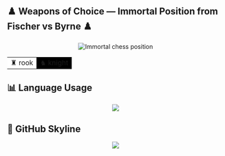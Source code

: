 ## ♟️ Weapons of Choice — Immortal Position from Fischer vs Byrne ♟️

<p align="center">
  <img src="https://user-images.githubusercontent.com/.../fischer_immortal_position.png" alt="Immortal chess position"/>
</p>

<table align="center" cellspacing="0" cellpadding="12">
  <!-- Ranks 8 down to 1 -->
  <tr><td bgcolor="#ffffff">♜ rook</td><td bgcolor="#000000">♞ knight</td><!-- continue cells --></tr>
  <!-- ... Fill remaining 8×8 mapping with your skills instead of pieces -->
</table>

## 📊 Language Usage
<p align="center">
  <img src="https://github-readme-stats.vercel.app/api/top-langs/?username=TheMadIrish&layout=compact&theme=tokyonight&hide_border=true&count_private=true" />
</p>

## 🌇 GitHub Skyline
<p align="center">
  <a href="https://skyline.github.com/TheMadIrish/2024">
    <img src="https://img.shields.io/badge/GitHub%20Skyline-3D%20Contribution%20Graph-orange?style=for-the-badge&logo=github" />
  </a>
</p>

